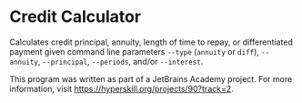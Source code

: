# Credit Calculator

Calculates credit principal, annuity, length of time to repay, or differentiated payment given command line parameters ``--type`` (``annuity`` or ``diff``), ``--annuity``, ``--principal``, ``--periods``, and/or ``--interest``.

This program was written as part of a JetBrains Academy project. For more information,
visit https://hyperskill.org/projects/90?track=2.
